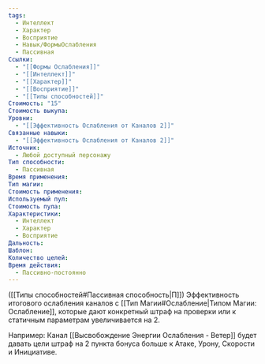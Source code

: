 ```yaml
---
tags:
  - Интеллект
  - Характер
  - Восприятие
  - Навык/ФормыОслабления
  - Пассивная
Ссылки:
  - "[[Формы Ослабления]]"
  - "[[Интеллект]]"
  - "[[Характер]]"
  - "[[Восприятие]]"
  - "[[Типы способностей]]"
Стоимость: "15"
Стоимость выкупа: 
Уровни:
  - "[[Эффективность Ослабления от Каналов 2]]"
Связанные навыки:
  - "[[Эффективность Ослабления от Каналов 2]]"
Источник:
  - Любой доступный персонажу
Тип способности:
  - Пассивная
Время применения: 
Тип магии: 
Стоимость применения: 
Используемый пул: 
Стоимость пула: 
Характеристики:
  - Интеллект
  - Характер
  - Восприятие
Дальность: 
Шаблон: 
Количество целей: 
Время действия:
  - Пассивно-постоянно
---
```

([[Типы способностей#Пассивная способность|П]]) Эффективность итогового ослабления каналов с [[Тип Магии#Ослабление|Типом Магии: Ослабление]], которые дают конкретный штраф на проверки или к статичным параметрам увеличивается на 2. 

Например: Канал [[Высвобождение Энергии Ослабления - Ветер]] будет давать цели  штраф на 2 пункта бонуса больше к Атаке, Урону, Скорости и Инициативе. 